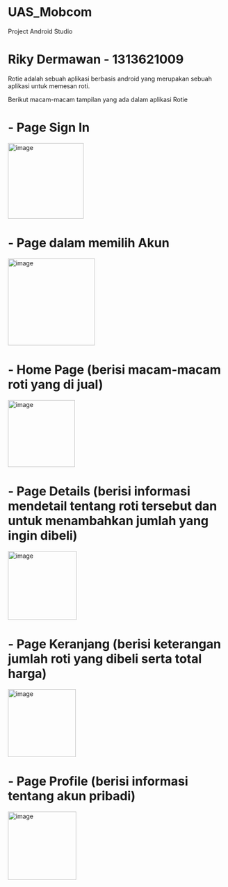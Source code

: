 # UAS_Mobcom
Project Android Studio

# Riky Dermawan - 1313621009

Rotie adalah sebuah aplikasi berbasis android yang merupakan sebuah aplikasi untuk memesan roti.

Berikut macam-macam tampilan yang ada dalam aplikasi Rotie

# - Page Sign In
  <img width="174" alt="image" src="https://github.com/rikyd17/UAS_Mobcom/assets/114652908/31714513-5ad0-4b7c-a86e-764eff7cf0b6">

# - Page dalam memilih Akun
  <img width="200" alt="image" src="https://github.com/rikyd17/UAS_Mobcom/assets/114652908/f9dcb8bc-5c5e-439e-9588-897d2b6f032e">

# - Home Page (berisi macam-macam roti yang di jual)
  <img width="154" alt="image" src="https://github.com/rikyd17/UAS_Mobcom/assets/114652908/bc07501f-6b65-44c7-b69b-03b98258571a">

# - Page Details (berisi informasi mendetail tentang roti tersebut dan untuk menambahkan jumlah yang ingin dibeli)
  <img width="158" alt="image" src="https://github.com/rikyd17/UAS_Mobcom/assets/114652908/469f54fa-1ed7-4d6f-8a58-5af87387317f">

# - Page Keranjang (berisi keterangan jumlah roti yang dibeli serta total harga)
  <img width="156" alt="image" src="https://github.com/rikyd17/UAS_Mobcom/assets/114652908/aabcfdf1-7d82-4a50-a840-b8eec37ae217">

# - Page Profile (berisi informasi tentang akun pribadi)
  <img width="157" alt="image" src="https://github.com/rikyd17/UAS_Mobcom/assets/114652908/870d20cc-656f-4b2d-9624-a91c834f6e27">









